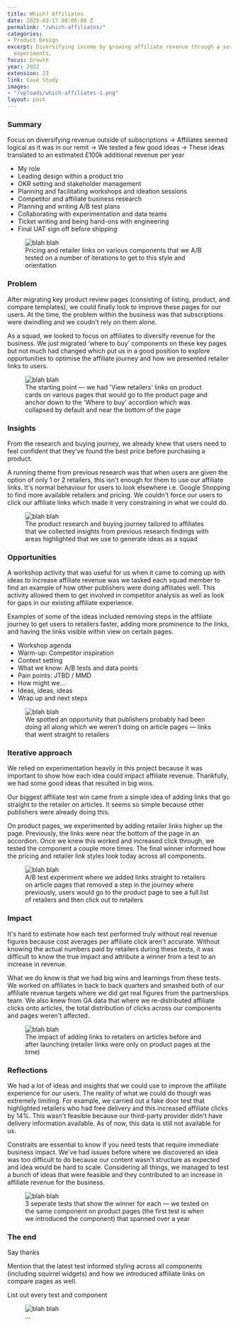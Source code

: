 ```yaml
---
title: Which? Affiliates
date: 2025-03-17 00:00:00 Z
permalink: "/which-affiliates/"
categories:
- Product Design
excerpt: Diversifying income by growing affiliate revenue through a series of iterative
  experiments.
focus: Growth
year: 2022
extension: 23
link: Case Study
images:
- "/uploads/which-affiliates-1.png"
layout: post
---
```


### Summary

Focus on diversifying revenue outside of subscriptions → Affiliates seemed logical as it was in our remit → We tested a few good ideas → These ideas translated to an estimated £100k additional revenue per year

- My role
- Leading design within a product trio
- OKR setting and stakeholder management
- Planning and facilitating workshops and ideation sessions
- Competitor and affiliate business research
- Planning and writing A/B test plans
- Collaborating with experimentation and data teams
- Ticket writing and being hand-ons with engineering
- Final UAT sign off before shipping

<figure>
    <img src="/uploads/which-affiliates-2.png" alt="blah blah">
     <figcaption>Pricing and retailer links on various components that we A/B tested on a number of iterations to get to this style and orientation</figcaption>
</figure>

### Problem

After migrating key product review pages (consisting of listing, product, and compare templates), we could finally look to improve these pages for our users. At the time, the problem within the business was that subscriptions were dwindling and we coudn't rely on them alone.

As a squad, we looked to focus on affiliates to diversify revenue for the business. We just migrated ‘where to buy’ components on these key pages but not much had changed which put us in a good position to explore opportunities to optimise the affiliate journey and how we presented retailer links to users.

<figure>
    <img src="/uploads/which-affiliates-3.png" alt="blah blah">
     <figcaption>The starting point — we had 'View retailers' links on product cards on various pages that would go to the product page  and anchor down to the 'Where to buy' accordion which was collapsed by default and near the bottom of the page</figcaption>
</figure>

### Insights

From the research and buying journey, we already knew that users need to feel confident that they've found the best price before purchasing a product.

A running theme from previous research was that when users are given the option of only 1 or 2 retailers, this isn't enough for them to use our affiliate links. It's normal behaviour for users to look elsewhere i.e. Google Shopping to find more available retailers and pricing. We couldn't force our users to click our affiliate links which made it very constraining in what we could do.

<figure>
    <img src="/uploads/which-affiliates-4.png" alt="blah blah">
     <figcaption>The product research and buying journey tailored to affiliates  that we collected insights from previous research findings with areas highlighted that we use to generate ideas as a squad</figcaption>
</figure>

### Opportunities

A workshop activity that was useful for us when it came to coming up with ideas to increase affiliate revenue was we tasked each squad member to find an example of how other publishers were doing affiliates well. This activity allowed them to get involved in competitor analysis as well as look for gaps in our existing affiliate experience.

Examples of some of the ideas included removing steps in the affiliate journey to get users to retailers faster, adding more prominence to the links, and having the links visible within view on certain pages.

- Workshop agenda
- Warm-up: Competitor inspiration
- Context setting
- What we know: A/B tests and data points
- Pain points: JTBD / MMD
- How might we...
- Ideas, ideas, ideas
- Wrap up and next steps

<figure>
    <img src="/uploads/which-affiliates-6.png" alt="blah blah">
     <figcaption>We spotted an opportunity that publishers probably had been doing all along which we weren't doing on article pages — links that went straight to retailers</figcaption>
</figure>

### Iterative approach

We relied on experimentation heavily in this project because it was important to show how each idea could impact affiliate revenue. Thankfully, we had some good ideas that resulted in big wins.

Our biggest affiliate test win came from a simple idea of adding links that go straight to the retailer on articles. It seems so simple because other publishers were already doing this. 

On product pages, we experimented by adding retailer links higher up the page. Previously, the links were near the bottom of the page in an accordion. Once we knew this worked and increased click through, we tested the component a couple more times. The final winner informed how the pricing and retailer link styles look today across all components.

<figure>
    <img src="/uploads/which-affiliates-5.png" alt="blah blah">
     <figcaption>A/B test experiment where we added links straight to retailers on article pages that removed a step in the journey where previously, users would go to the product page to see a full list of retailers and then click out to retailers
</figcaption>
</figure>

### Impact

It's hard to estimate how each test performed truly without real revenue figures because cost averages per affiliate click aren't accurate. Without knowing the actual numbers paid by retailers during these tests, it was difficult to know the true impact and attribute a winner from a test to an increase in revenue.

What we do know is that we had big wins and learnings from these tests. We worked on affiliates in back to back quarters and smashed both of our affiliate revenue targets where we did get real figures from the partnerships team. We also knew from GA data that where we re-distributed affiliate clicks onto articles, the total distribution of clicks across our components and pages weren't affected.

<figure>
    <img src="/uploads/which-affiliates-7.png" alt="blah blah">
     <figcaption>The impact of adding links to retailers on articles before and after launching (retailer links were only on product pages at the time)</figcaption>
</figure>

### Reflections

We had a lot of ideas and insights that we could use to improve the affiliate experience for our users. The reality of what we could do though was extremely limiting. For example, we carried out a fake door test that highlighted retailers who had free delivery and this increased affiliate clicks by 14%. This wasn't feasible because our third-party provider didn't have delivery information available. As of now, this data is still not available for us.

Constraits are essential to know if you need tests that require immediate business impact. We've had issues before where we discovered an idea was too difficult to do because our content wasn't structure as expected and idea would be hard to scale. Considering all things, we managed to test a bunch of ideas that were feasible and they contributed to an increase in affiliate revenue for the business.

<figure>
    <img src="/uploads/which-affiliates-8.png" alt="blah blah">
     <figcaption>3 seperate tests that show the winner for each — we tested on the same component on product pages (the first test is when we introduced the component) that spanned over a year</figcaption>
</figure>

### The end

Say thanks

Mention that the latest test informed styling across all components (including squirrel widgets) and how we introduced affiliate links on compare pages as well.

List out every test and component

<figure>
    <img src="" alt="blah blah">
     <figcaption>...</figcaption>
</figure>